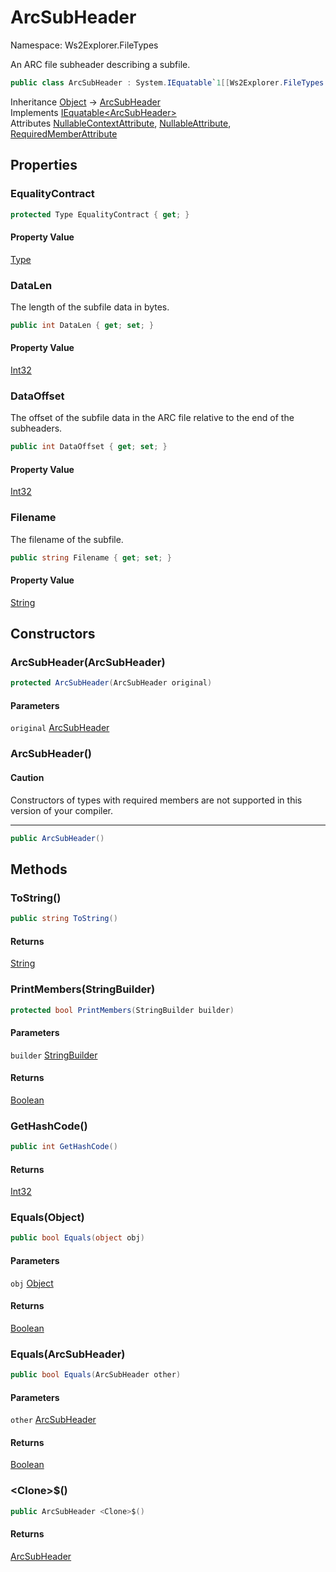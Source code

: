 # ArcSubHeader

Namespace: Ws2Explorer.FileTypes

An ARC file subheader describing a subfile.

```csharp
public class ArcSubHeader : System.IEquatable`1[[Ws2Explorer.FileTypes.ArcSubHeader, Ws2Explorer, Version=1.0.0.0, Culture=neutral, PublicKeyToken=null]]
```

Inheritance [Object](https://docs.microsoft.com/en-us/dotnet/api/system.object) → [ArcSubHeader](./ws2explorer.filetypes.arcsubheader.md)<br>
Implements [IEquatable&lt;ArcSubHeader&gt;](https://docs.microsoft.com/en-us/dotnet/api/system.iequatable-1)<br>
Attributes [NullableContextAttribute](https://docs.microsoft.com/en-us/dotnet/api/system.runtime.compilerservices.nullablecontextattribute), [NullableAttribute](https://docs.microsoft.com/en-us/dotnet/api/system.runtime.compilerservices.nullableattribute), [RequiredMemberAttribute](https://docs.microsoft.com/en-us/dotnet/api/system.runtime.compilerservices.requiredmemberattribute)

## Properties

### **EqualityContract**

```csharp
protected Type EqualityContract { get; }
```

#### Property Value

[Type](https://docs.microsoft.com/en-us/dotnet/api/system.type)<br>

### **DataLen**

The length of the subfile data in bytes.

```csharp
public int DataLen { get; set; }
```

#### Property Value

[Int32](https://docs.microsoft.com/en-us/dotnet/api/system.int32)<br>

### **DataOffset**

The offset of the subfile data in the ARC file
 relative to the end of the subheaders.

```csharp
public int DataOffset { get; set; }
```

#### Property Value

[Int32](https://docs.microsoft.com/en-us/dotnet/api/system.int32)<br>

### **Filename**

The filename of the subfile.

```csharp
public string Filename { get; set; }
```

#### Property Value

[String](https://docs.microsoft.com/en-us/dotnet/api/system.string)<br>

## Constructors

### **ArcSubHeader(ArcSubHeader)**

```csharp
protected ArcSubHeader(ArcSubHeader original)
```

#### Parameters

`original` [ArcSubHeader](./ws2explorer.filetypes.arcsubheader.md)<br>

### **ArcSubHeader()**

#### Caution

Constructors of types with required members are not supported in this version of your compiler.

---

```csharp
public ArcSubHeader()
```

## Methods

### **ToString()**

```csharp
public string ToString()
```

#### Returns

[String](https://docs.microsoft.com/en-us/dotnet/api/system.string)<br>

### **PrintMembers(StringBuilder)**

```csharp
protected bool PrintMembers(StringBuilder builder)
```

#### Parameters

`builder` [StringBuilder](https://docs.microsoft.com/en-us/dotnet/api/system.text.stringbuilder)<br>

#### Returns

[Boolean](https://docs.microsoft.com/en-us/dotnet/api/system.boolean)<br>

### **GetHashCode()**

```csharp
public int GetHashCode()
```

#### Returns

[Int32](https://docs.microsoft.com/en-us/dotnet/api/system.int32)<br>

### **Equals(Object)**

```csharp
public bool Equals(object obj)
```

#### Parameters

`obj` [Object](https://docs.microsoft.com/en-us/dotnet/api/system.object)<br>

#### Returns

[Boolean](https://docs.microsoft.com/en-us/dotnet/api/system.boolean)<br>

### **Equals(ArcSubHeader)**

```csharp
public bool Equals(ArcSubHeader other)
```

#### Parameters

`other` [ArcSubHeader](./ws2explorer.filetypes.arcsubheader.md)<br>

#### Returns

[Boolean](https://docs.microsoft.com/en-us/dotnet/api/system.boolean)<br>

### **&lt;Clone&gt;$()**

```csharp
public ArcSubHeader <Clone>$()
```

#### Returns

[ArcSubHeader](./ws2explorer.filetypes.arcsubheader.md)<br>
